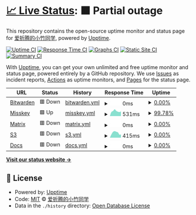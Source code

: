 # [📈 Live Status](https://status.mkacg.com): <!--live status--> **🟧 Partial outage**

This repository contains the open-source uptime monitor and status page for [爱折腾的小竹同学](https://blog.justforlxz.com), powered by [Upptime](https://github.com/upptime/upptime).

[![Uptime CI](https://github.com/justforlxz/status.mkacg.com/workflows/Uptime%20CI/badge.svg)](https://github.com/justforlxz/status.mkacg.com/actions?query=workflow%3A%22Uptime+CI%22)
[![Response Time CI](https://github.com/justforlxz/status.mkacg.com/workflows/Response%20Time%20CI/badge.svg)](https://github.com/justforlxz/status.mkacg.com/actions?query=workflow%3A%22Response+Time+CI%22)
[![Graphs CI](https://github.com/justforlxz/status.mkacg.com/workflows/Graphs%20CI/badge.svg)](https://github.com/justforlxz/status.mkacg.com/actions?query=workflow%3A%22Graphs+CI%22)
[![Static Site CI](https://github.com/justforlxz/status.mkacg.com/workflows/Static%20Site%20CI/badge.svg)](https://github.com/justforlxz/status.mkacg.com/actions?query=workflow%3A%22Static+Site+CI%22)
[![Summary CI](https://github.com/justforlxz/status.mkacg.com/workflows/Summary%20CI/badge.svg)](https://github.com/justforlxz/status.mkacg.com/actions?query=workflow%3A%22Summary+CI%22)

With [Upptime](https://upptime.js.org), you can get your own unlimited and free uptime monitor and status page, powered entirely by a GitHub repository. We use [Issues](https://github.com/justforlxz/status.mkacg.com/issues) as incident reports, [Actions](https://github.com/justforlxz/status.mkacg.com/actions) as uptime monitors, and [Pages](https://status.mkacg.com) for the status page.

<!--start: status pages-->
<!-- This summary is generated by Upptime (https://github.com/upptime/upptime) -->
<!-- Do not edit this manually, your changes will be overwritten -->
<!-- prettier-ignore -->
| URL | Status | History | Response Time | Uptime |
| --- | ------ | ------- | ------------- | ------ |
| <img alt="" src="https://icons.duckduckgo.com/ip3/bitwarden.mkacg.com.ico" height="13"> [Bitwarden](https://bitwarden.mkacg.com) | 🟥 Down | [bitwarden.yml](https://github.com/justforlxz/status.justforlxz.com/commits/HEAD/history/bitwarden.yml) | <details><summary><img alt="Response time graph" src="./graphs/bitwarden/response-time-week.png" height="20"> 0ms</summary><br><a href="https://status.justforlxz.com/history/bitwarden"><img alt="Response time 888" src="https://img.shields.io/endpoint?url=https%3A%2F%2Fraw.githubusercontent.com%2Fjustforlxz%2Fstatus.justforlxz.com%2FHEAD%2Fapi%2Fbitwarden%2Fresponse-time.json"></a><br><a href="https://status.justforlxz.com/history/bitwarden"><img alt="24-hour response time 0" src="https://img.shields.io/endpoint?url=https%3A%2F%2Fraw.githubusercontent.com%2Fjustforlxz%2Fstatus.justforlxz.com%2FHEAD%2Fapi%2Fbitwarden%2Fresponse-time-day.json"></a><br><a href="https://status.justforlxz.com/history/bitwarden"><img alt="7-day response time 0" src="https://img.shields.io/endpoint?url=https%3A%2F%2Fraw.githubusercontent.com%2Fjustforlxz%2Fstatus.justforlxz.com%2FHEAD%2Fapi%2Fbitwarden%2Fresponse-time-week.json"></a><br><a href="https://status.justforlxz.com/history/bitwarden"><img alt="30-day response time 0" src="https://img.shields.io/endpoint?url=https%3A%2F%2Fraw.githubusercontent.com%2Fjustforlxz%2Fstatus.justforlxz.com%2FHEAD%2Fapi%2Fbitwarden%2Fresponse-time-month.json"></a><br><a href="https://status.justforlxz.com/history/bitwarden"><img alt="1-year response time 888" src="https://img.shields.io/endpoint?url=https%3A%2F%2Fraw.githubusercontent.com%2Fjustforlxz%2Fstatus.justforlxz.com%2FHEAD%2Fapi%2Fbitwarden%2Fresponse-time-year.json"></a></details> | <details><summary><a href="https://status.justforlxz.com/history/bitwarden">0.00%</a></summary><a href="https://status.justforlxz.com/history/bitwarden"><img alt="All-time uptime 76.16%" src="https://img.shields.io/endpoint?url=https%3A%2F%2Fraw.githubusercontent.com%2Fjustforlxz%2Fstatus.justforlxz.com%2FHEAD%2Fapi%2Fbitwarden%2Fuptime.json"></a><br><a href="https://status.justforlxz.com/history/bitwarden"><img alt="24-hour uptime 0.00%" src="https://img.shields.io/endpoint?url=https%3A%2F%2Fraw.githubusercontent.com%2Fjustforlxz%2Fstatus.justforlxz.com%2FHEAD%2Fapi%2Fbitwarden%2Fuptime-day.json"></a><br><a href="https://status.justforlxz.com/history/bitwarden"><img alt="7-day uptime 0.00%" src="https://img.shields.io/endpoint?url=https%3A%2F%2Fraw.githubusercontent.com%2Fjustforlxz%2Fstatus.justforlxz.com%2FHEAD%2Fapi%2Fbitwarden%2Fuptime-week.json"></a><br><a href="https://status.justforlxz.com/history/bitwarden"><img alt="30-day uptime 1.38%" src="https://img.shields.io/endpoint?url=https%3A%2F%2Fraw.githubusercontent.com%2Fjustforlxz%2Fstatus.justforlxz.com%2FHEAD%2Fapi%2Fbitwarden%2Fuptime-month.json"></a><br><a href="https://status.justforlxz.com/history/bitwarden"><img alt="1-year uptime 76.16%" src="https://img.shields.io/endpoint?url=https%3A%2F%2Fraw.githubusercontent.com%2Fjustforlxz%2Fstatus.justforlxz.com%2FHEAD%2Fapi%2Fbitwarden%2Fuptime-year.json"></a></details>
| <img alt="" src="https://icons.duckduckgo.com/ip3/mkacg.com.ico" height="13"> [Misskey](https://mkacg.com) | 🟩 Up | [misskey.yml](https://github.com/justforlxz/status.justforlxz.com/commits/HEAD/history/misskey.yml) | <details><summary><img alt="Response time graph" src="./graphs/misskey/response-time-week.png" height="20"> 531ms</summary><br><a href="https://status.justforlxz.com/history/misskey"><img alt="Response time 1122" src="https://img.shields.io/endpoint?url=https%3A%2F%2Fraw.githubusercontent.com%2Fjustforlxz%2Fstatus.justforlxz.com%2FHEAD%2Fapi%2Fmisskey%2Fresponse-time.json"></a><br><a href="https://status.justforlxz.com/history/misskey"><img alt="24-hour response time 516" src="https://img.shields.io/endpoint?url=https%3A%2F%2Fraw.githubusercontent.com%2Fjustforlxz%2Fstatus.justforlxz.com%2FHEAD%2Fapi%2Fmisskey%2Fresponse-time-day.json"></a><br><a href="https://status.justforlxz.com/history/misskey"><img alt="7-day response time 531" src="https://img.shields.io/endpoint?url=https%3A%2F%2Fraw.githubusercontent.com%2Fjustforlxz%2Fstatus.justforlxz.com%2FHEAD%2Fapi%2Fmisskey%2Fresponse-time-week.json"></a><br><a href="https://status.justforlxz.com/history/misskey"><img alt="30-day response time 620" src="https://img.shields.io/endpoint?url=https%3A%2F%2Fraw.githubusercontent.com%2Fjustforlxz%2Fstatus.justforlxz.com%2FHEAD%2Fapi%2Fmisskey%2Fresponse-time-month.json"></a><br><a href="https://status.justforlxz.com/history/misskey"><img alt="1-year response time 1122" src="https://img.shields.io/endpoint?url=https%3A%2F%2Fraw.githubusercontent.com%2Fjustforlxz%2Fstatus.justforlxz.com%2FHEAD%2Fapi%2Fmisskey%2Fresponse-time-year.json"></a></details> | <details><summary><a href="https://status.justforlxz.com/history/misskey">99.78%</a></summary><a href="https://status.justforlxz.com/history/misskey"><img alt="All-time uptime 98.66%" src="https://img.shields.io/endpoint?url=https%3A%2F%2Fraw.githubusercontent.com%2Fjustforlxz%2Fstatus.justforlxz.com%2FHEAD%2Fapi%2Fmisskey%2Fuptime.json"></a><br><a href="https://status.justforlxz.com/history/misskey"><img alt="24-hour uptime 98.45%" src="https://img.shields.io/endpoint?url=https%3A%2F%2Fraw.githubusercontent.com%2Fjustforlxz%2Fstatus.justforlxz.com%2FHEAD%2Fapi%2Fmisskey%2Fuptime-day.json"></a><br><a href="https://status.justforlxz.com/history/misskey"><img alt="7-day uptime 99.78%" src="https://img.shields.io/endpoint?url=https%3A%2F%2Fraw.githubusercontent.com%2Fjustforlxz%2Fstatus.justforlxz.com%2FHEAD%2Fapi%2Fmisskey%2Fuptime-week.json"></a><br><a href="https://status.justforlxz.com/history/misskey"><img alt="30-day uptime 98.68%" src="https://img.shields.io/endpoint?url=https%3A%2F%2Fraw.githubusercontent.com%2Fjustforlxz%2Fstatus.justforlxz.com%2FHEAD%2Fapi%2Fmisskey%2Fuptime-month.json"></a><br><a href="https://status.justforlxz.com/history/misskey"><img alt="1-year uptime 98.66%" src="https://img.shields.io/endpoint?url=https%3A%2F%2Fraw.githubusercontent.com%2Fjustforlxz%2Fstatus.justforlxz.com%2FHEAD%2Fapi%2Fmisskey%2Fuptime-year.json"></a></details>
| <img alt="" src="https://icons.duckduckgo.com/ip3/matrix.mkacg.com.ico" height="13"> [Matrix](https://matrix.mkacg.com:4433) | 🟥 Down | [matrix.yml](https://github.com/justforlxz/status.justforlxz.com/commits/HEAD/history/matrix.yml) | <details><summary><img alt="Response time graph" src="./graphs/matrix/response-time-week.png" height="20"> 0ms</summary><br><a href="https://status.justforlxz.com/history/matrix"><img alt="Response time 1284" src="https://img.shields.io/endpoint?url=https%3A%2F%2Fraw.githubusercontent.com%2Fjustforlxz%2Fstatus.justforlxz.com%2FHEAD%2Fapi%2Fmatrix%2Fresponse-time.json"></a><br><a href="https://status.justforlxz.com/history/matrix"><img alt="24-hour response time 0" src="https://img.shields.io/endpoint?url=https%3A%2F%2Fraw.githubusercontent.com%2Fjustforlxz%2Fstatus.justforlxz.com%2FHEAD%2Fapi%2Fmatrix%2Fresponse-time-day.json"></a><br><a href="https://status.justforlxz.com/history/matrix"><img alt="7-day response time 0" src="https://img.shields.io/endpoint?url=https%3A%2F%2Fraw.githubusercontent.com%2Fjustforlxz%2Fstatus.justforlxz.com%2FHEAD%2Fapi%2Fmatrix%2Fresponse-time-week.json"></a><br><a href="https://status.justforlxz.com/history/matrix"><img alt="30-day response time 0" src="https://img.shields.io/endpoint?url=https%3A%2F%2Fraw.githubusercontent.com%2Fjustforlxz%2Fstatus.justforlxz.com%2FHEAD%2Fapi%2Fmatrix%2Fresponse-time-month.json"></a><br><a href="https://status.justforlxz.com/history/matrix"><img alt="1-year response time 1284" src="https://img.shields.io/endpoint?url=https%3A%2F%2Fraw.githubusercontent.com%2Fjustforlxz%2Fstatus.justforlxz.com%2FHEAD%2Fapi%2Fmatrix%2Fresponse-time-year.json"></a></details> | <details><summary><a href="https://status.justforlxz.com/history/matrix">0.00%</a></summary><a href="https://status.justforlxz.com/history/matrix"><img alt="All-time uptime 38.00%" src="https://img.shields.io/endpoint?url=https%3A%2F%2Fraw.githubusercontent.com%2Fjustforlxz%2Fstatus.justforlxz.com%2FHEAD%2Fapi%2Fmatrix%2Fuptime.json"></a><br><a href="https://status.justforlxz.com/history/matrix"><img alt="24-hour uptime 0.00%" src="https://img.shields.io/endpoint?url=https%3A%2F%2Fraw.githubusercontent.com%2Fjustforlxz%2Fstatus.justforlxz.com%2FHEAD%2Fapi%2Fmatrix%2Fuptime-day.json"></a><br><a href="https://status.justforlxz.com/history/matrix"><img alt="7-day uptime 0.00%" src="https://img.shields.io/endpoint?url=https%3A%2F%2Fraw.githubusercontent.com%2Fjustforlxz%2Fstatus.justforlxz.com%2FHEAD%2Fapi%2Fmatrix%2Fuptime-week.json"></a><br><a href="https://status.justforlxz.com/history/matrix"><img alt="30-day uptime 1.38%" src="https://img.shields.io/endpoint?url=https%3A%2F%2Fraw.githubusercontent.com%2Fjustforlxz%2Fstatus.justforlxz.com%2FHEAD%2Fapi%2Fmatrix%2Fuptime-month.json"></a><br><a href="https://status.justforlxz.com/history/matrix"><img alt="1-year uptime 38.00%" src="https://img.shields.io/endpoint?url=https%3A%2F%2Fraw.githubusercontent.com%2Fjustforlxz%2Fstatus.justforlxz.com%2FHEAD%2Fapi%2Fmatrix%2Fuptime-year.json"></a></details>
| <img alt="" src="https://icons.duckduckgo.com/ip3/file.mkacg.com.ico" height="13"> [S3](https://file.mkacg.com) | 🟥 Down | [s3.yml](https://github.com/justforlxz/status.justforlxz.com/commits/HEAD/history/s3.yml) | <details><summary><img alt="Response time graph" src="./graphs/s3/response-time-week.png" height="20"> 415ms</summary><br><a href="https://status.justforlxz.com/history/s3"><img alt="Response time 667" src="https://img.shields.io/endpoint?url=https%3A%2F%2Fraw.githubusercontent.com%2Fjustforlxz%2Fstatus.justforlxz.com%2FHEAD%2Fapi%2Fs3%2Fresponse-time.json"></a><br><a href="https://status.justforlxz.com/history/s3"><img alt="24-hour response time 503" src="https://img.shields.io/endpoint?url=https%3A%2F%2Fraw.githubusercontent.com%2Fjustforlxz%2Fstatus.justforlxz.com%2FHEAD%2Fapi%2Fs3%2Fresponse-time-day.json"></a><br><a href="https://status.justforlxz.com/history/s3"><img alt="7-day response time 415" src="https://img.shields.io/endpoint?url=https%3A%2F%2Fraw.githubusercontent.com%2Fjustforlxz%2Fstatus.justforlxz.com%2FHEAD%2Fapi%2Fs3%2Fresponse-time-week.json"></a><br><a href="https://status.justforlxz.com/history/s3"><img alt="30-day response time 407" src="https://img.shields.io/endpoint?url=https%3A%2F%2Fraw.githubusercontent.com%2Fjustforlxz%2Fstatus.justforlxz.com%2FHEAD%2Fapi%2Fs3%2Fresponse-time-month.json"></a><br><a href="https://status.justforlxz.com/history/s3"><img alt="1-year response time 667" src="https://img.shields.io/endpoint?url=https%3A%2F%2Fraw.githubusercontent.com%2Fjustforlxz%2Fstatus.justforlxz.com%2FHEAD%2Fapi%2Fs3%2Fresponse-time-year.json"></a></details> | <details><summary><a href="https://status.justforlxz.com/history/s3">0.00%</a></summary><a href="https://status.justforlxz.com/history/s3"><img alt="All-time uptime 0.00%" src="https://img.shields.io/endpoint?url=https%3A%2F%2Fraw.githubusercontent.com%2Fjustforlxz%2Fstatus.justforlxz.com%2FHEAD%2Fapi%2Fs3%2Fuptime.json"></a><br><a href="https://status.justforlxz.com/history/s3"><img alt="24-hour uptime 0.00%" src="https://img.shields.io/endpoint?url=https%3A%2F%2Fraw.githubusercontent.com%2Fjustforlxz%2Fstatus.justforlxz.com%2FHEAD%2Fapi%2Fs3%2Fuptime-day.json"></a><br><a href="https://status.justforlxz.com/history/s3"><img alt="7-day uptime 0.00%" src="https://img.shields.io/endpoint?url=https%3A%2F%2Fraw.githubusercontent.com%2Fjustforlxz%2Fstatus.justforlxz.com%2FHEAD%2Fapi%2Fs3%2Fuptime-week.json"></a><br><a href="https://status.justforlxz.com/history/s3"><img alt="30-day uptime 1.38%" src="https://img.shields.io/endpoint?url=https%3A%2F%2Fraw.githubusercontent.com%2Fjustforlxz%2Fstatus.justforlxz.com%2FHEAD%2Fapi%2Fs3%2Fuptime-month.json"></a><br><a href="https://status.justforlxz.com/history/s3"><img alt="1-year uptime 0.00%" src="https://img.shields.io/endpoint?url=https%3A%2F%2Fraw.githubusercontent.com%2Fjustforlxz%2Fstatus.justforlxz.com%2FHEAD%2Fapi%2Fs3%2Fuptime-year.json"></a></details>
| <img alt="" src="https://icons.duckduckgo.com/ip3/docs.mkacg.com.ico" height="13"> [Docs](https://docs.mkacg.com) | 🟥 Down | [docs.yml](https://github.com/justforlxz/status.justforlxz.com/commits/HEAD/history/docs.yml) | <details><summary><img alt="Response time graph" src="./graphs/docs/response-time-week.png" height="20"> 0ms</summary><br><a href="https://status.justforlxz.com/history/docs"><img alt="Response time 227" src="https://img.shields.io/endpoint?url=https%3A%2F%2Fraw.githubusercontent.com%2Fjustforlxz%2Fstatus.justforlxz.com%2FHEAD%2Fapi%2Fdocs%2Fresponse-time.json"></a><br><a href="https://status.justforlxz.com/history/docs"><img alt="24-hour response time 0" src="https://img.shields.io/endpoint?url=https%3A%2F%2Fraw.githubusercontent.com%2Fjustforlxz%2Fstatus.justforlxz.com%2FHEAD%2Fapi%2Fdocs%2Fresponse-time-day.json"></a><br><a href="https://status.justforlxz.com/history/docs"><img alt="7-day response time 0" src="https://img.shields.io/endpoint?url=https%3A%2F%2Fraw.githubusercontent.com%2Fjustforlxz%2Fstatus.justforlxz.com%2FHEAD%2Fapi%2Fdocs%2Fresponse-time-week.json"></a><br><a href="https://status.justforlxz.com/history/docs"><img alt="30-day response time 0" src="https://img.shields.io/endpoint?url=https%3A%2F%2Fraw.githubusercontent.com%2Fjustforlxz%2Fstatus.justforlxz.com%2FHEAD%2Fapi%2Fdocs%2Fresponse-time-month.json"></a><br><a href="https://status.justforlxz.com/history/docs"><img alt="1-year response time 227" src="https://img.shields.io/endpoint?url=https%3A%2F%2Fraw.githubusercontent.com%2Fjustforlxz%2Fstatus.justforlxz.com%2FHEAD%2Fapi%2Fdocs%2Fresponse-time-year.json"></a></details> | <details><summary><a href="https://status.justforlxz.com/history/docs">0.00%</a></summary><a href="https://status.justforlxz.com/history/docs"><img alt="All-time uptime 56.43%" src="https://img.shields.io/endpoint?url=https%3A%2F%2Fraw.githubusercontent.com%2Fjustforlxz%2Fstatus.justforlxz.com%2FHEAD%2Fapi%2Fdocs%2Fuptime.json"></a><br><a href="https://status.justforlxz.com/history/docs"><img alt="24-hour uptime 0.00%" src="https://img.shields.io/endpoint?url=https%3A%2F%2Fraw.githubusercontent.com%2Fjustforlxz%2Fstatus.justforlxz.com%2FHEAD%2Fapi%2Fdocs%2Fuptime-day.json"></a><br><a href="https://status.justforlxz.com/history/docs"><img alt="7-day uptime 0.00%" src="https://img.shields.io/endpoint?url=https%3A%2F%2Fraw.githubusercontent.com%2Fjustforlxz%2Fstatus.justforlxz.com%2FHEAD%2Fapi%2Fdocs%2Fuptime-week.json"></a><br><a href="https://status.justforlxz.com/history/docs"><img alt="30-day uptime 1.38%" src="https://img.shields.io/endpoint?url=https%3A%2F%2Fraw.githubusercontent.com%2Fjustforlxz%2Fstatus.justforlxz.com%2FHEAD%2Fapi%2Fdocs%2Fuptime-month.json"></a><br><a href="https://status.justforlxz.com/history/docs"><img alt="1-year uptime 56.43%" src="https://img.shields.io/endpoint?url=https%3A%2F%2Fraw.githubusercontent.com%2Fjustforlxz%2Fstatus.justforlxz.com%2FHEAD%2Fapi%2Fdocs%2Fuptime-year.json"></a></details>

<!--end: status pages-->

[**Visit our status website →**](https://status.mkacg.com)

## 📄 License

- Powered by: [Upptime](https://github.com/upptime/upptime)
- Code: [MIT](./LICENSE) © [爱折腾的小竹同学](https://blog.justforlxz.com)
- Data in the `./history` directory: [Open Database License](https://opendatacommons.org/licenses/odbl/1-0/)
